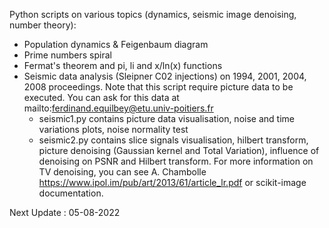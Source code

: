 Python scripts on various topics (dynamics, seismic image denoising, number theory):
- Population dynamics & Feigenbaum diagram
- Prime numbers spiral
- Fermat's theorem and pi, li and x/ln(x) functions
- Seismic data analysis (Sleipner C02 injections) on 1994, 2001, 2004, 2008 proceedings. Note that this script require picture data to be executed. You can ask for this data at mailto:ferdinand.equilbey@etu.univ-poitiers.fr
  - seismic1.py contains picture data visualisation, noise and time variations plots, noise normality test
  - seismic2.py contains slice signals visualisation, hilbert transform, picture denoising (Gaussian kernel and Total Variation), influence of denoising on PSNR and Hilbert transform. For more information on TV denoising, you can see A. Chambolle https://www.ipol.im/pub/art/2013/61/article_lr.pdf or scikit-image documentation.

Next Update : 05-08-2022

